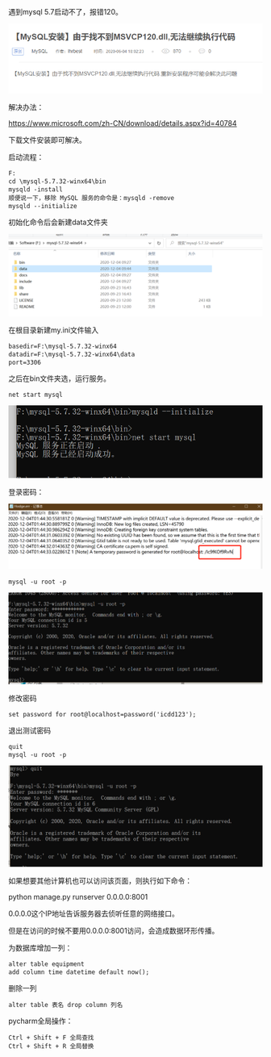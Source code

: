 遇到mysql 5.7启动不了，报错120。

![image-20201204094140733](https://raw.githubusercontent.com/hodge-ge/imgbed/main/20201204094140.png)

解决办法：

https://www.microsoft.com/zh-CN/download/details.aspx?id=40784

下载文件安装即可解决。

启动流程：

```
F:
cd \mysql-5.7.32-winx64\bin
mysqld -install
顺便说一下，移除 MySQL 服务的命令是：mysqld -remove
mysqld --initialize

```

初始化命令后会新建data文件夹

![image-20201204094526552](https://raw.githubusercontent.com/hodge-ge/imgbed/main/20201204094526.png)

在根目录新建my.ini文件输入

```
basedir=F:\mysql-5.7.32-winx64
datadir=F:\mysql-5.7.32-winx64\data
port=3306
```

之后在bin文件夹选，运行服务。

```
net start mysql
```

![image-20201204100125140](https://raw.githubusercontent.com/hodge-ge/imgbed/main/20201204100125.png)

登录密码：

![image-20201204100245606](https://raw.githubusercontent.com/hodge-ge/imgbed/main/20201204100245.png)

```
mysql -u root -p 
```

![image-20201204100639129](https://raw.githubusercontent.com/hodge-ge/imgbed/main/20201204100639.png)

修改密码

```
set password for root@localhost=password('icdd123');
```

退出测试密码

```
quit
mysql -u root -p
```

![image-20201204100959188](https://raw.githubusercontent.com/hodge-ge/imgbed/main/20201204100959.png)

如果想要其他计算机也可以访问该页面，则执行如下命令：

python manage.py runserver 0.0.0.0:8001

0.0.0.0这个IP地址告诉服务器去侦听任意的网络接口。

但是在访问的时候不要用0.0.0.0:8001访问，会造成数据环形传播。

为数据库增加一列：

```
alter table equipment
add column time datetime default now();     
```

删除一列

```
alter table 表名 drop column 列名
```

pycharm全局操作：

```
Ctrl + Shift + F 全局查找
Ctrl + Shift + R 全局替换
```





